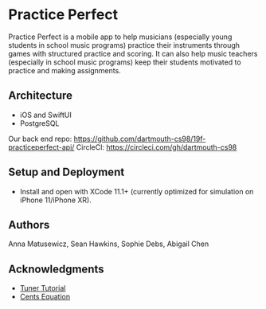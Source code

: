 # Practice Perfect

Practice Perfect is a mobile app to help musicians (especially young students in school music programs) practice their instruments through games with structured practice and scoring. It can also help music teachers (especially in school music programs) keep their students motivated to practice and making assignments.



## Architecture

* iOS and SwiftUI
* PostgreSQL

Our back end repo: https://github.com/dartmouth-cs98/19f-practiceperfect-api/
CircleCI: https://circleci.com/gh/dartmouth-cs98



## Setup and Deployment

* Install and open with XCode 11.1+ (currently optimized for simulation on iPhone 11/iPhone XR).



## Authors

Anna Matusewicz, Sean Hawkins, Sophie Debs, Abigail Chen



## Acknowledgments
* [Tuner Tutorial](http://shinerightstudio.com/posts/ios-tuner-app-using-audiokit/)
* [Cents Equation](http://www.sengpielaudio.com/calculator-centsratio.htm)
